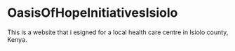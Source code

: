 # OasisOfHopeInitiativesIsiolo
This is a website that i esigned for a local health care centre in Isiolo county, Kenya.
